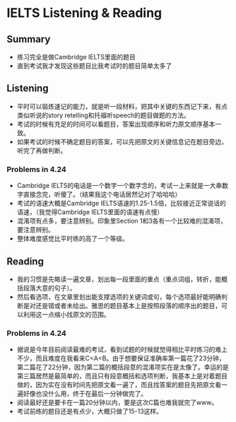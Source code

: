 # IELTS Listening & Reading
## Summary
* 练习完全是做Cambridge IELTS里面的题目
* 直到考试我才发现这些题目比我考试时的题目简单太多了
## Listening
* 平时可以锻炼速记的能力，就是听一段材料，把其中关键的东西记下来，有点类似听说的story retelling和托福听speech的题目做题的方法。
* 考试的时候有充足的时间可以看题目，答案出现顺序和听力原文顺序基本一致。
* 如果考试的时候不确定题目的答案，可以先把原文的关键信息记在题目旁边，听完了再做判断。
### Problems in 4.24
* Cambridge IELTS的电话是一个数字一个数字念的，考试一上来就是一大串数字直接念完，听傻了。（结果我这个电话居然记对了哈哈哈）
* 考试的语速大概是Cambridge IELTS语速的1.25-1.5倍，比较接近正常说话的语速，（我觉得Cambridge IELTS里面的语速有点慢）
* 混淆项有点多，要注意辨别。印象里Section 1和3各有一个比较难的混淆项，要注意辨别。
* 整体难度感觉比平时练的高了一个等级。
## Reading
* 我的习惯是先略读一遍文章，划出每一段里面的重点（重点词组，转折，能概括段落大意的句子）。
* 然后看选项，在文章里划出能支撑选项的关键词或句，每个选项最好能明确判断是对还是错或者未给出。雅思的题目基本上是按照段落的顺序出的题目，可以利用这一点缩小找原文的范围。
### Problems in 4.24
* 据说是今年目前阅读最难的考试，看到试题的时候就觉得相比平时练习的难上不少，而且难度在我看来C<A<B。由于想要保证准确率第一篇花了23分钟，第二篇花了22分钟，因为第二篇的概括段意的混淆项实在是太像了。幸运的是第三篇居然是最简单的，而且只有段意概括和选项判断，我基本上是对着题目做的，因为实在没有时间先把原文看一遍了，而且找答案的题目先把原文看一遍好像也没什么用，终于在最后一分钟做完了。
* 阅读最好还是要卡在一篇20分钟以内，要是这次C篇也难我就完了www。
* 考试前练的题目还是有点少，大概只做了15-13这样。